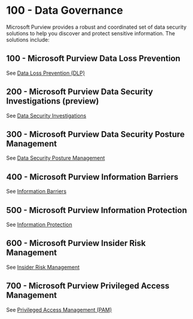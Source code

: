 # 100 - Data Governance

Microsoft Purview provides a robust and coordinated set of data security solutions to help you discover and protect sensitive information. The solutions include:

## 100 - Microsoft Purview Data Loss Prevention

See [Data Loss Prevention (DLP)](./100/README.md)

## 200 - Microsoft Purview Data Security Investigations (preview)

See [Data Security Investigations ](./200/README.md)

## 300 - Microsoft Purview Data Security Posture Management

See [Data Security Posture Management](https://learn.microsoft.com/en-us/purview/data-security-posture-management)

## 400 - Microsoft Purview Information Barriers

See [Information Barriers](https://learn.microsoft.com/en-us/purview/information-barriers-solution-overview)

## 500 - Microsoft Purview Information Protection

See [Information Protection](https://learn.microsoft.com/en-us/purview/information-protection)

## 600 - Microsoft Purview Insider Risk Management

See [Insider Risk Management](https://learn.microsoft.com/en-us/purview/insider-risk-management-solution-overview)

## 700 - Microsoft Purview Privileged Access Management

See [Privileged Access Management (PAM)](https://learn.microsoft.com/en-us/purview/privileged-access-management-solution-overview)
